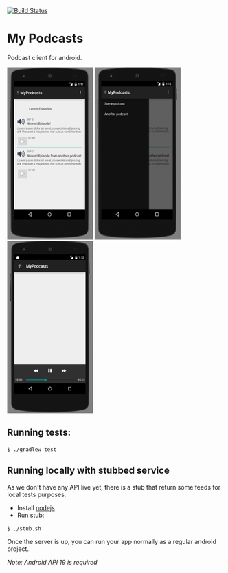 [![Build Status](https://snap-ci.com/alabeduarte/mypodcasts-android/branch/master/build_image)](https://snap-ci.com/alabeduarte/mypodcasts-android/branch/master)

# My Podcasts

Podcast client for android.

<img src="screenshots/latest_episodes.png" width="200" height="400" />
<img src="screenshots/menu.png" width="200" height="400" />
<img src="screenshots/player.png" width="200" height="400" />

## Running tests:
```
$ ./gradlew test
```

## Running locally with stubbed service

As we don't have any API live yet, there is a stub that return some feeds for local tests purposes.

- Install [nodejs](https://nodejs.org/)
- Run stub:
```
$ ./stub.sh
```

Once the server is up, you can run your app normally as a regular android project.

*Note: Android API 19 is required*